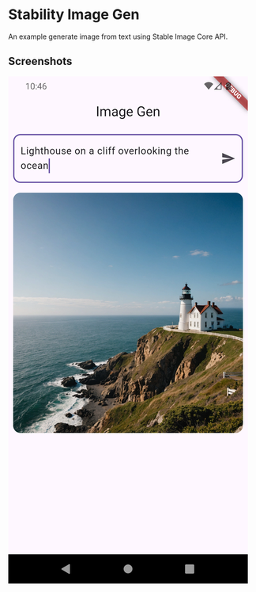 # Stability Image Gen

An example generate image from text using Stable Image Core API.

## Screenshots

![](/screenshots/screenshot01.png)
